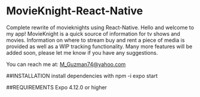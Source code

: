 # MovieKnight-React-Native
Complete rewrite of movieknights using React-Native.
Hello and welcome to my app! MovieKnight is a quick source of information for tv shows and movies.
Information on where to stream buy and rent a piece of media is provided as well as a WIP tracking functionality.
Many more features will be added soon, please let me know if you have any suggestions. 

You can reach me at: M_Guzman74@yahoo.com

##INSTALLATION
install dependencies with npm -i
expo start

##REQUIREMENTS 
Expo 4.12.0 or higher


